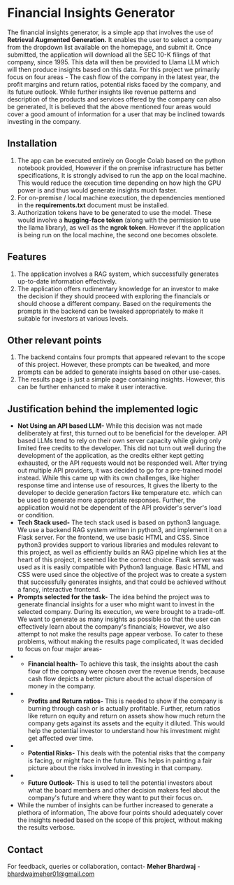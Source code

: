 # Financial Insights Generator

The financial insights generator, is a simple app that involves the use of **Retrieval Augmented Generation.** It enables the user to select a company from the dropdown list available on the homepage, and submit it. Once submitted, the application will download all the SEC 10-K filings of that company, since 1995. This data will then be provided to Llama LLM which will then produce insights based on this data. 
For this project we primarily focus on four areas - The cash flow of the company in the latest year, the profit margins and return ratios, potential risks faced by the company, and its future outlook.
While further insights like revenue patterns and description of the products and services offered by the company can also be generated, It is believed that the above mentioned four areas would cover a good amount of information for a user that may be inclined towards investing in the company.
## Installation
1) The app can be executed entirely on Google Colab based on the python notebook provided, However if the on premise infrastructure has better specifications, It is strongly advised to run the app on the local machine. This would reduce the execution time depending on how high the GPU power is and thus would generate insights much faster.
2) For on-premise / local machine execution, the dependencies mentioned in the **requirements.txt** document must be installed.
3) Authorization tokens have to be generated to use the model. These would involve a **hugging-face token** (along with the permission to use the llama library), as well as the **ngrok token**. However if the application is being run on the local machine, the second one becomes obsolete. 
## Features
1) The application involves a RAG system, which successfully generates up-to-date information effectively.
2) The application offers rudimentary knowledge for an investor to make the decision if they should proceed with exploring the financials or should choose a different company. Based on the requirements the prompts in the backend can be tweaked appropriately to make it suitable for investors at various levels.

## Other relevant points
1) The backend contains four prompts that appeared relevant to the scope of this project. However, these prompts can be tweaked, and more prompts can be added to generate insights based on other use-cases.
2) The results page is just a simple page containing insights. However, this can be further enhanced to make it user interactive.
## Justification behind the implemented logic
- **Not Using an API based LLM-** While this decision was not made deliberately at first, this turned out to be beneficial for the developer. API based LLMs tend to rely on their own server capacity while giving only limited free credits to the developer. This did not turn out well during the development of the application, as the credits either kept getting exhausted, or the API requests would not be responded well. After trying out multiple API providers, it was decided to go for a pre-trained model instead. While this came up with its own challenges, like higher response time and intense use of resources, It gives the liberty to the developer to decide generation factors like temperature etc. which can be used to generate more appropriate responses. Further, the application would not be dependent of the API provider's server's load or condition.
- **Tech Stack used-** The tech stack used is based on python3 language. We use a backend RAG system written in python3, and implement it on a Flask server. For the frontend, we use basic HTML and CSS. Since python3 provides support to various libraries and modules relevant to this project, as well as efficiently builds an RAG pipeline which lies at the heart of this project, it seemed like the correct choice. Flask server was used as it is easily compatible with Python3 language. Basic HTML and CSS were used since the objective of the project was to create a system that successfully generates insights, and that could be achieved without a fancy, interactive frontend.
- **Prompts selected for the task-** The idea behind the project was to generate financial insights for a user who might want to invest in the selected company. During its execution, we were brought to a trade-off. We want to generate as many insights as possible so that the user can effectively learn about the company's financials; However, we also attempt to not make the results page appear verbose. To cater to these problems, without making the results page complicated, It was decided to focus on four major areas-
- - **Financial health-**  To achieve this task, the insights about the cash flow of the company were chosen over the revenue trends, because cash flow depicts a better picture about the actual dispersion of money in the company. 
- - **Profits and Return ratios-** This is needed to show if the company is burning through cash or is actually profitable. Further, return ratios like return on equity and return on assets show how much return the company gets against its assets and the equity it diluted. This would help the potential investor to understand how his investment might get affected over time.
- - **Potential Risks-** This deals with the potential risks that the company is facing, or might face in the future. This helps in painting a fair picture about the risks involved in investing in that company.
- - **Future Outlook-** This is used to tell the potential investors about what the board members and other decision makers feel about the company's future and where they want to put their focus on.
- While the number of insights can be further increased to generate a plethora of information, The above four points should adequately cover the insights needed based on the scope of this project, without making the results verbose. 


## Contact

For feedback, queries or collaboration, contact- 
**Meher Bhardwaj** - bhardwajmeher01@gmail.com
